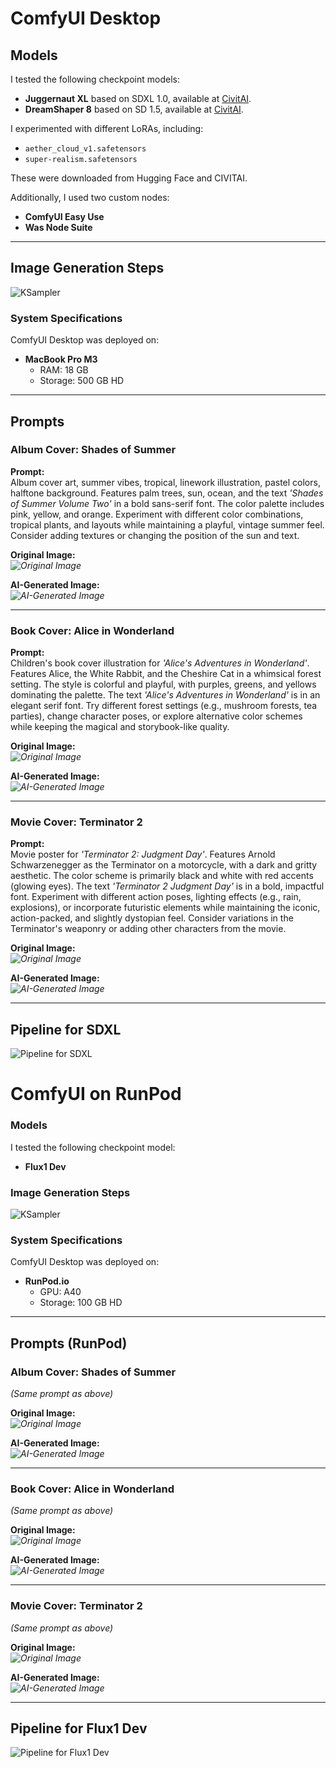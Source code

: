 # ComfyUI Desktop

## Models
I tested the following checkpoint models:
- **Juggernaut XL** based on SDXL 1.0, available at [CivitAI](https://civitai.com/models/133005/juggernaut-xl).
- **DreamShaper 8** based on SD 1.5, available at [CivitAI](https://civitai.com/models/4384?modelVersionId=128713).

I experimented with different LoRAs, including:
- `aether_cloud_v1.safetensors`
- `super-realism.safetensors`

These were downloaded from Hugging Face and CIVITAI.

Additionally, I used two custom nodes:
- **ComfyUI Easy Use**
- **Was Node Suite**

---

## Image Generation Steps

![KSampler](/Capstone_2/KSampler.png)

### System Specifications
ComfyUI Desktop was deployed on:
- **MacBook Pro M3**
  - RAM: 18 GB
  - Storage: 500 GB HD

---

## Prompts

### Album Cover: Shades of Summer
**Prompt:**  
Album cover art, summer vibes, tropical, linework illustration, pastel colors, halftone background. Features palm trees, sun, ocean, and the text _'Shades of Summer Volume Two'_ in a bold sans-serif font. The color palette includes pink, yellow, and orange. Experiment with different color combinations, tropical plants, and layouts while maintaining a playful, vintage summer feel. Consider adding textures or changing the position of the sun and text.

**Original Image:**  
*![Original Image](/Capstone_2/album_cover_original.jpg)*

**AI-Generated Image:**  
*![AI-Generated Image](/Capstone_2/album_cover_AI.png)*

---

### Book Cover: Alice in Wonderland
**Prompt:**  
Children's book cover illustration for _'Alice's Adventures in Wonderland'_. Features Alice, the White Rabbit, and the Cheshire Cat in a whimsical forest setting. The style is colorful and playful, with purples, greens, and yellows dominating the palette. The text _'Alice's Adventures in Wonderland'_ is in an elegant serif font. Try different forest settings (e.g., mushroom forests, tea parties), change character poses, or explore alternative color schemes while keeping the magical and storybook-like quality.

**Original Image:**  
*![Original Image](/Capstone_2/book_cover_original.jpg)*

**AI-Generated Image:**  
*![AI-Generated Image](/Capstone_2/book_cover_AI.png)*

---

### Movie Cover: Terminator 2
**Prompt:**  
Movie poster for _'Terminator 2: Judgment Day'_. Features Arnold Schwarzenegger as the Terminator on a motorcycle, with a dark and gritty aesthetic. The color scheme is primarily black and white with red accents (glowing eyes). The text _'Terminator 2 Judgment Day'_ is in a bold, impactful font. Experiment with different action poses, lighting effects (e.g., rain, explosions), or incorporate futuristic elements while maintaining the iconic, action-packed, and slightly dystopian feel. Consider variations in the Terminator's weaponry or adding other characters from the movie.

**Original Image:**  
*![Original Image](/Capstone_2/movie_cover_original.jpg)*

**AI-Generated Image:**  
*![AI-Generated Image](/Capstone_2/movie_cover_AI.png)*

---

## Pipeline for SDXL

![Pipeline for SDXL](/Capstone_2/Pipeline%20for%20SDXL.png)

# ComfyUI on RunPod

### Models
I tested the following checkpoint model:
- **Flux1 Dev**

### Image Generation Steps

![KSampler](/Capstone_2/KSample%20for%20Flux1%20Dev.png)

### System Specifications
ComfyUI Desktop was deployed on:
- **RunPod.io**
  - GPU: A40
  - Storage: 100 GB HD

---

## Prompts (RunPod)

### Album Cover: Shades of Summer
*(Same prompt as above)*

**Original Image:**  
*![Original Image](/Capstone_2/album_cover_original.jpg)*

**AI-Generated Image:**  
*![AI-Generated Image](/Capstone_2/album_cover_AI_flux.png)*

---

### Book Cover: Alice in Wonderland
*(Same prompt as above)*

**Original Image:**  
*![Original Image](/Capstone_2/book_cover_original.jpg)*

**AI-Generated Image:**  
*![AI-Generated Image](/Capstone_2/book_cover_AI_flux.png)*

---

### Movie Cover: Terminator 2
*(Same prompt as above)*

**Original Image:**  
*![Original Image](/Capstone_2/movie_cover_original.jpg)*

**AI-Generated Image:**  
*![AI-Generated Image](/Capstone_2/movie_cover_AI_flux.png)*

---

## Pipeline for Flux1 Dev

![Pipeline for Flux1 Dev](/Capstone_2/Pipeline%20for%20Flux1%20Dev.png)


